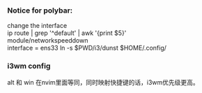 ###  Notice for polybar:
 change the interface   
 ip route | grep '^default' | awk '{print $5}'    
 module/networkspeeddown    
 interface = ens33 
 ln -s $PWD/i3/dunst $HOME/.config/

### i3wm config 

alt 和 win 在nvim里面等同，同时映射快捷键的话，i3wm优先级更高。
